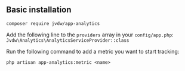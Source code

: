 ## Basic installation

`composer require jvdw/app-analytics`

Add the following line to the `providers` array in your `config/app.php`: `Jvdw\Analytics\AnalyticsServiceProvider::class`



Run the following command to add a metric you want to start tracking:

`php artisan app-analytics:metric <name>`

